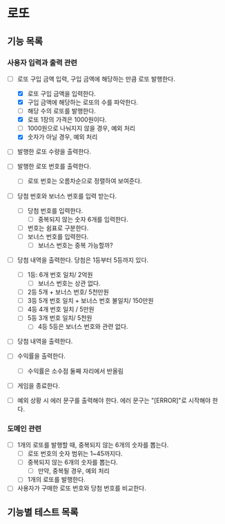 # 로또

## 기능 목록
### 사용자 입력과 출력 관련
- [ ] 로또 구입 금액 입력, 구입 금액에 해당하는 만큼 로또 발행한다.
  - [x] 로또 구입 금액을 입력한다.
  - [x] 구입 금액에 해당하는 로또의 수를 파악한다.
  - [ ] 해당 수의 로또를 발행한다.
  - [x] 로또 1장의 가격은 1000원이다.
  - [ ] 1000원으로 나눠지지 않을 경우, 예외 처리
  - [x] 숫자가 아닐 경우, 예외 처리

- [ ] 발행한 로또 수량을 출력한다.
- [ ] 발행한 로또 번호를 출력한다.
  - [ ] 로또 번호는 오름차순으로 정렬하여 보여준다.

- [ ] 당첨 번호와 보너스 번호를 입력 받는다.
  - [ ] 당첨 번호를 입력한다.
    - [ ] 중복되지 않는 숫자 6개를 입력한다.
  - [ ] 번호는 쉼표로 구분한다.
  - [ ] 보너스 번호를 입력한다.
    - [ ] 보너스 번호는 중복 가능할까?

- [ ] 당첨 내역을 출력한다. 당첨은 1등부터 5등까지 있다.
  - [ ] 1등: 6개 번호 일치/ 2억원
    - [ ] 보너스 번호는 상관 없다.
  - [ ] 2등 5개 + 보너스 번호/ 5천만원
  - [ ] 3등 5개 번호 일치 + 보너스 번호 불일치/ 150만원
  - [ ] 4등 4개 번호 일치 / 5만원
  - [ ] 5등 3개 번호 일치/ 5천원
    - [ ] 4등 5등은 보너스 번호와 관련 없다.

- [ ] 당첨 내역을 출력한다.

- [ ] 수익률을 출력한다.
  - [ ] 수익률은 소수점 둘째 자리에서 반올림

- [ ] 게임을 종료한다.

- [ ] 예외 상황 시 에러 문구를 출력해야 한다. 에러 문구는 "[ERROR]"로 시작해야 한다.

### 도메인 관련
- [ ] 1개의 로또를 발행할 때, 중복되지 않는 6개의 숫자를 뽑는다.
  - [ ] 로또 번호의 숫자 범위는 1~45까지다.
  - [ ] 중복되지 않는 6개의 숫자를 뽑는다.
    - [ ] 만약, 중복될 경우, 예외 처리
  - [ ] 1개의 로또를 발행한다.

- [ ] 사용자가 구매한 로또 번호와 당첨 번호를 비교한다.

## 기능별 테스트 목록